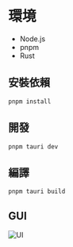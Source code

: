 # 環境

- Node.js
- pnpm
- Rust

## 安裝依賴

```
pnpm install
```

## 開發

```
pnpm tauri dev
```

## 編譯

```
pnpm tauri build
```

## GUI

![UI]()
